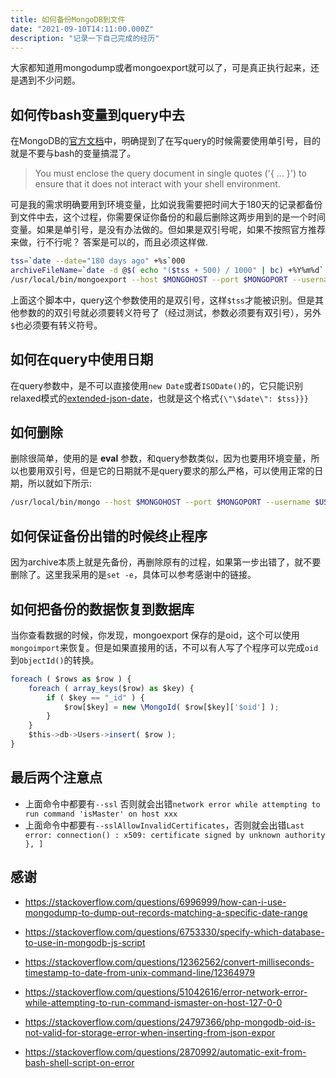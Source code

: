 ```yaml
---
title: 如何备份MongoDB到文件
date: "2021-09-10T14:11:00.000Z"
description: "记录一下自己完成的经历"
---
```


大家都知道用mongodump或者mongoexport就可以了，可是真正执行起来，还是遇到不少问题。

## 如何传bash变量到query中去

在MongoDB的[官方文档](https://docs.mongodb.com/v4.2/reference/program/mongoexport/)中，明确提到了在写query的时候需要使用单引号，目的就是不要与bash的变量搞混了。

>You must enclose the query document in single quotes ('{ ... }') to ensure that it does not interact with your shell environment.

可是我的需求明确要用到环境变量，比如说我需要把时间大于180天的记录都备份到文件中去，这个过程，你需要保证你备份的和最后删除这两步用到的是一个时间变量。如果是单引号，是没有办法做的。但如果是双引号呢，如果不按照官方推荐来做，行不行呢？ 答案是可以的，而且必须这样做.

```bash
tss=`date --date="180 days ago" +%s`000
archiveFileName=`date -d @$( echo "($tss + 500) / 1000" | bc) +%Y%m%d`.json
/usr/local/bin/mongoexport --host $MONGOHOST --port $MONGOPORT --username $USER --password $PWD --authenticationDatabase admin --authenticationMechanism SCRAM-SHA-256 --db xxxArchive --ssl --sslAllowInvalidCertificates --collection=TradeArchive --query="{\"endDate\": {\"\$lt\": {\"\$date\": $tss}}}" --out=$QUATTRO_DATA/archive/tradeJsonData/$archiveFileName
```

上面这个脚本中，query这个参数使用的是双引号，这样`$tss`才能被识别。但是其他参数的的双引号就必须要转义符号了（经过测试，参数必须要有双引号），另外`$`也必须要有转义符号。

## 如何在query中使用日期

在query参数中，是不可以直接使用`new Date`或者`ISODate()`的，它只能识别relaxed模式的[extended-json-date](https://docs.mongodb.com/v4.2/reference/mongodb-extended-json/#extended-json-date)，也就是这个格式`{\"\$date\": $tss}}}`

## 如何删除

删除很简单，使用的是 **eval** 参数，和query参数类似，因为也要用环境变量，所以也要用双引号，但是它的日期就不是query要求的那么严格，可以使用正常的日期，所以就如下所示:

```bash
/usr/local/bin/mongo --host $MONGOHOST --port $MONGOPORT --username $USER --password $PWD --authenticationDatabase admin --authenticationMechanism SCRAM-SHA-256 --ssl --sslAllowInvalidCertificates cvaArchive  --eval "db.XXXArchive.deleteMany({\"endDate\": {\"\$lt\": new Date($tss)}})"
```

## 如何保证备份出错的时候终止程序

因为archive本质上就是先备份，再删除原有的过程，如果第一步出错了，就不要删除了。这里我采用的是`set -e`，具体可以参考感谢中的链接。

## 如何把备份的数据恢复到数据库

当你查看数据的时候，你发现，mongoexport 保存的是oid，这个可以使用`mongoimport`来恢复。但是如果直接用的话，不可以有人写了个程序可以完成`oid`到`ObjectId()`的转换。

```javascript
foreach ( $rows as $row ) {
    foreach ( array_keys($row) as $key) {
        if ( $key == "_id" ) {
            $row[$key] = new \MongoId( $row[$key]['$oid'] );
        }
    }
    $this->db->Users->insert( $row );
}
```

## 最后两个注意点

* 上面命令中都要有`--ssl` 否则就会出错`network error while attempting to run command 'isMaster' on host xxx`
* 上面命令中都要有`--sslAllowInvalidCertificates`，否则就会出错`Last error: connection() : x509: certificate signed by unknown authority }, ]`

## 感谢

* https://stackoverflow.com/questions/6996999/how-can-i-use-mongodump-to-dump-out-records-matching-a-specific-date-range

* https://stackoverflow.com/questions/6753330/specify-which-database-to-use-in-mongodb-js-script

* https://stackoverflow.com/questions/12362562/convert-milliseconds-timestamp-to-date-from-unix-command-line/12364979

* https://stackoverflow.com/questions/51042616/error-network-error-while-attempting-to-run-command-ismaster-on-host-127-0-0

* https://stackoverflow.com/questions/24797366/php-mongodb-oid-is-not-valid-for-storage-error-when-inserting-from-json-expor

* https://stackoverflow.com/questions/2870992/automatic-exit-from-bash-shell-script-on-error
